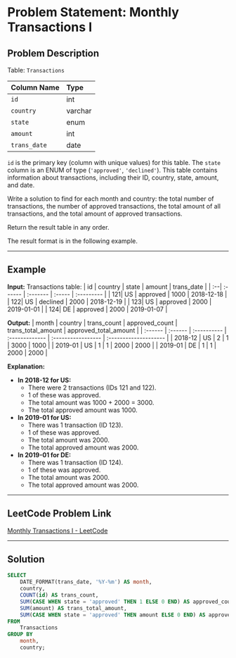 # Problem Statement: Monthly Transactions I

## Problem Description

Table: `Transactions`

| Column Name | Type    |
| :---------- | :------ |
| `id`        | int     |
| `country`   | varchar |
| `state`     | enum    |
| `amount`    | int     |
| `trans_date`| date    |

`id` is the primary key (column with unique values) for this table.
The `state` column is an ENUM of type (`'approved'`, `'declined'`).
This table contains information about transactions, including their ID, country, state, amount, and date.

Write a solution to find for each month and country: the total number of transactions, the number of approved transactions, the total amount of all transactions, and the total amount of approved transactions.

Return the result table in any order.

The result format is in the following example.

-----

## Example

**Input:**
Transactions table:
| id | country | state    | amount | trans\_date |
| :--| :------ | :------- | :----- | :--------- |
| 121| US      | approved | 1000   | 2018-12-18 |
| 122| US      | declined | 2000   | 2018-12-19 |
| 123| US      | approved | 2000   | 2019-01-01 |
| 124| DE      | approved | 2000   | 2019-01-07 |

**Output:**
| month   | country | trans\_count | approved\_count | trans\_total\_amount | approved\_total\_amount |
| :------ | :------ | :---------- | :------------- | :----------------- | :-------------------- |
| 2018-12 | US      | 2           | 1              | 3000               | 1000                  |
| 2019-01 | US      | 1           | 1              | 2000               | 2000                  |
| 2019-01 | DE      | 1           | 1              | 2000               | 2000                  |

**Explanation:**

  - **In 2018-12 for US:**
      - There were 2 transactions (IDs 121 and 122).
      - 1 of these was approved.
      - The total amount was 1000 + 2000 = 3000.
      - The total approved amount was 1000.
  - **In 2019-01 for US:**
      - There was 1 transaction (ID 123).
      - 1 of these was approved.
      - The total amount was 2000.
      - The total approved amount was 2000.
  - **In 2019-01 for DE:**
      - There was 1 transaction (ID 124).
      - 1 of these was approved.
      - The total amount was 2000.
      - The total approved amount was 2000.

-----

## LeetCode Problem Link

[Monthly Transactions I - LeetCode](https://leetcode.com/problems/monthly-transactions-i/)

-----

## Solution

```sql
SELECT
    DATE_FORMAT(trans_date, '%Y-%m') AS month,
    country,
    COUNT(id) AS trans_count,
    SUM(CASE WHEN state = 'approved' THEN 1 ELSE 0 END) AS approved_count,
    SUM(amount) AS trans_total_amount,
    SUM(CASE WHEN state = 'approved' THEN amount ELSE 0 END) AS approved_total_amount
FROM
    Transactions
GROUP BY
    month,
    country;
```
